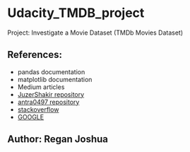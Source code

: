 # Udacity_TMDB_project
Project: Investigate a Movie Dataset (TMDb Movies Dataset)

## References:
- pandas documentation
- matplotlib documentation
- Medium articles
- [JuzerShakir repository](https://github.com/JuzerShakir/Investigate_TMDb_Movies)
- [antra0497 repository](https://github.com/antra0497/Udacity--Project-Investigate-TMDB-Movies-Dataset)
- [stackoverflow](https://stackoverflow.com/)
- [GOOGLE](https://google.com)


## Author: Regan Joshua
